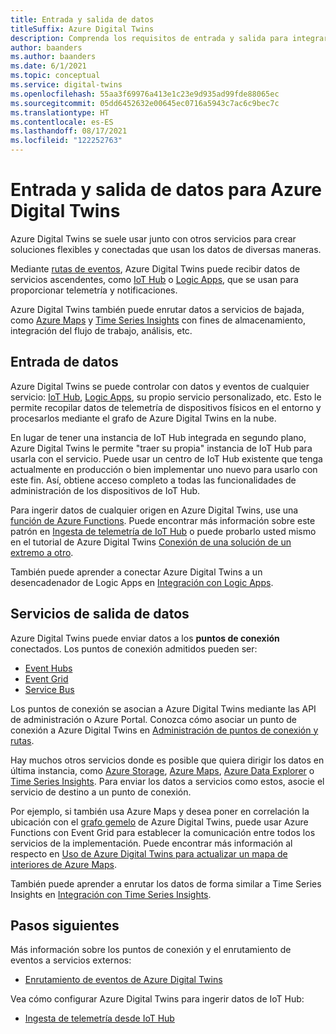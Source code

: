 ```yaml
---
title: Entrada y salida de datos
titleSuffix: Azure Digital Twins
description: Comprenda los requisitos de entrada y salida para integrar Azure Digital Twins con otros servicios.
author: baanders
ms.author: baanders
ms.date: 6/1/2021
ms.topic: conceptual
ms.service: digital-twins
ms.openlocfilehash: 55aa3f69976a413e1c23e9d935ad99fde88065ec
ms.sourcegitcommit: 05dd6452632e00645ec0716a5943c7ac6c9bec7c
ms.translationtype: HT
ms.contentlocale: es-ES
ms.lasthandoff: 08/17/2021
ms.locfileid: "122252763"
---
```

# <a name="data-ingress-and-egress-for-azure-digital-twins"></a>Entrada y salida de datos para Azure Digital Twins

Azure Digital Twins se suele usar junto con otros servicios para crear soluciones flexibles y conectadas que usan los datos de diversas maneras.

Mediante [rutas de eventos](concepts-route-events.md), Azure Digital Twins puede recibir datos de servicios ascendentes, como [IoT Hub](../iot-hub/about-iot-hub.md) o [Logic Apps](../logic-apps/logic-apps-overview.md), que se usan para proporcionar telemetría y notificaciones. 

Azure Digital Twins también puede enrutar datos a servicios de bajada, como [Azure Maps](../azure-maps/about-azure-maps.md) y [Time Series Insights](../time-series-insights/overview-what-is-tsi.md) con fines de almacenamiento, integración del flujo de trabajo, análisis, etc. 

## <a name="data-ingress"></a>Entrada de datos

Azure Digital Twins se puede controlar con datos y eventos de cualquier servicio: [IoT Hub](../iot-hub/about-iot-hub.md), [Logic Apps](../logic-apps/logic-apps-overview.md), su propio servicio personalizado, etc. Esto le permite recopilar datos de telemetría de dispositivos físicos en el entorno y procesarlos mediante el grafo de Azure Digital Twins en la nube.

En lugar de tener una instancia de IoT Hub integrada en segundo plano, Azure Digital Twins le permite "traer su propia" instancia de IoT Hub para usarla con el servicio. Puede usar un centro de IoT Hub existente que tenga actualmente en producción o bien implementar uno nuevo para usarlo con este fin. Así, obtiene acceso completo a todas las funcionalidades de administración de los dispositivos de IoT Hub.

Para ingerir datos de cualquier origen en Azure Digital Twins, use una [función de Azure Functions](../azure-functions/functions-overview.md). Puede encontrar más información sobre este patrón en [Ingesta de telemetría de IoT Hub](how-to-ingest-iot-hub-data.md) o puede probarlo usted mismo en el tutorial de Azure Digital Twins [Conexión de una solución de un extremo a otro](tutorial-end-to-end.md). 

También puede aprender a conectar Azure Digital Twins a un desencadenador de Logic Apps en [Integración con Logic Apps](how-to-integrate-logic-apps.md).

## <a name="data-egress-services"></a>Servicios de salida de datos

Azure Digital Twins puede enviar datos a los **puntos de conexión** conectados. Los puntos de conexión admitidos pueden ser:
* [Event Hubs](../event-hubs/event-hubs-about.md)
* [Event Grid](../event-grid/overview.md)
* [Service Bus](../service-bus-messaging/service-bus-messaging-overview.md)

Los puntos de conexión se asocian a Azure Digital Twins mediante las API de administración o Azure Portal. Conozca cómo asociar un punto de conexión a Azure Digital Twins en [Administración de puntos de conexión y rutas](how-to-manage-routes.md).

Hay muchos otros servicios donde es posible que quiera dirigir los datos en última instancia, como [Azure Storage](../storage/common/storage-introduction.md), [Azure Maps](../azure-maps/about-azure-maps.md), [Azure Data Explorer](/azure/data-explorer/data-explorer-overview) o [Time Series Insights](../time-series-insights/overview-what-is-tsi.md). Para enviar los datos a servicios como estos, asocie el servicio de destino a un punto de conexión.

Por ejemplo, si también usa Azure Maps y desea poner en correlación la ubicación con el [grafo gemelo](concepts-twins-graph.md) de Azure Digital Twins, puede usar Azure Functions con Event Grid para establecer la comunicación entre todos los servicios de la implementación. Puede encontrar más información al respecto en [Uso de Azure Digital Twins para actualizar un mapa de interiores de Azure Maps](how-to-integrate-maps.md).

También puede aprender a enrutar los datos de forma similar a Time Series Insights en [Integración con Time Series Insights](how-to-integrate-time-series-insights.md).

## <a name="next-steps"></a>Pasos siguientes

Más información sobre los puntos de conexión y el enrutamiento de eventos a servicios externos:
* [Enrutamiento de eventos de Azure Digital Twins](concepts-route-events.md)

Vea cómo configurar Azure Digital Twins para ingerir datos de IoT Hub:
* [Ingesta de telemetría desde IoT Hub](how-to-ingest-iot-hub-data.md)